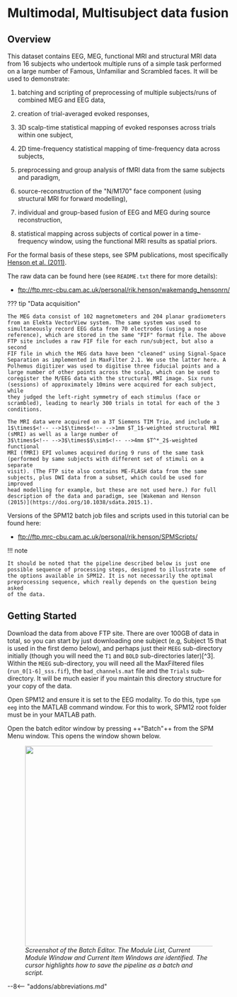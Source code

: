 # Multimodal, Multisubject data fusion 

## Overview

This dataset contains EEG, MEG, functional MRI and structural MRI data
from 16 subjects who undertook multiple runs of a simple task performed
on a large number of Famous, Unfamiliar and Scrambled faces. It will be
used to demonstrate:

1.  batching and scripting of preprocessing of multiple subjects/runs of
    combined MEG and EEG data,

2.  creation of trial-averaged evoked responses,

3.  3D scalp-time statistical mapping of evoked responses across trials
    within one subject,

4.  2D time-frequency statistical mapping of time-frequency data across
    subjects,

5.  preprocessing and group analysis of fMRI data from the same subjects
    and paradigm,

6.  source-reconstruction of the "N/M170" face component (using
    structural MRI for forward modelling),

7.  individual and group-based fusion of EEG and MEG during source
    reconstruction,

8.  statistical mapping across subjects of cortical power in a
    time-frequency window, using the functional MRI results as spatial
    priors.

For the formal basis of these steps, see SPM publications, most
specifically [Henson et al. (2011)](https://doi.org/10.3389/fnhum.2011.00076).

The raw data can be found here (see `README.txt` there for more
details):

- <ftp://ftp.mrc-cbu.cam.ac.uk/personal/rik.henson/wakemandg_hensonrn/>

??? tip "Data acquisition"

    The MEG data consist of 102 magnetometers and 204 planar gradiometers
    from an Elekta VectorView system. The same system was used to
    simultaneously record EEG data from 70 electrodes (using a nose
    reference), which are stored in the same "FIF" format file. The above
    FTP site includes a raw FIF file for each run/subject, but also a second
    FIF file in which the MEG data have been "cleaned" using Signal-Space
    Separation as implemented in MaxFilter 2.1. We use the latter here. A
    Polhemus digitizer was used to digitise three fiducial points and a
    large number of other points across the scalp, which can be used to
    coregister the M/EEG data with the structural MRI image. Six runs
    (sessions) of approximately 10mins were acquired for each subject, while
    they judged the left-right symmetry of each stimulus (face or
    scrambled), leading to nearly 300 trials in total for each of the 3
    conditions.

    The MRI data were acquired on a 3T Siemens TIM Trio, and include a
    1$\times$<!-- -->1$\times$<!-- -->1mm $T_1$-weighted structural MRI
    (sMRI) as well as a large number of
    3$\times$<!-- -->3$\times$$\sim$<!-- -->4mm $T^*_2$-weighted functional
    MRI (fMRI) EPI volumes acquired during 9 runs of the same task
    (performed by same subjects with different set of stimuli on a separate
    visit). (The FTP site also contains ME-FLASH data from the same
    subjects, plus DWI data from a subset, which could be used for improved
    head modelling for example, but these are not used here.) For full
    description of the data and paradigm, see [Wakeman and Henson
    (2015)](https://doi.org/10.1038/sdata.2015.1).

Versions of the SPM12 batch job files and scripts used in this tutorial
can be found here:

- <ftp://ftp.mrc-cbu.cam.ac.uk/personal/rik.henson/SPMScripts/>

!!! note

    It should be noted that the pipeline described below is just one
    possible sequence of processing steps, designed to illustrate some of
    the options available in SPM12. It is not necessarily the optimal
    preprocessing sequence, which really depends on the question being asked
    of the data.

## Getting Started

Download the data from above FTP site. There are over 100GB of data in
total, so you can start by just downloading one subject (e.g, Subject 15
that is used in the first demo below), and perhaps just their `MEEG`
sub-directory initially (though you will need the `T1` and `BOLD`
sub-directories later)[^3]. Within the `MEEG` sub-directory, you will
need all the MaxFiltered files (`run_0[1-6]_sss.fif`), the
`bad_channels.mat` file and the `Trials` sub-directory. It will be much
easier if you maintain this directory structure for your copy of the
data.

Open SPM12 and ensure it is set to the EEG modality. To do this, type
`spm eeg` into the MATLAB command window. For this to work, SPM12 root
folder must be in your MATLAB path.

Open the batch editor window by pressing ++"Batch"++ from the SPM Menu
window. This opens the window shown below.

<figure>
<div class="center">
<img src="../../../assets/figures/manual/multi/figure1.png" style="width:120mm" />
</div>
<figcaption><em>Screenshot of the Batch Editor. The Module List, Current
Module Window and Current Item Windows are identified. The cursor
highlights how to save the pipeline as a batch and script.</em></figcaption>
</figure>

--8<-- "addons/abbreviations.md"

